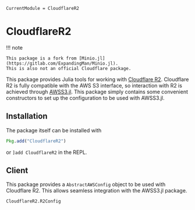 ```@meta
CurrentModule = CloudflareR2
```

# CloudflareR2
!!! note

    This package is a fork from [Minio.jl](https://gitlab.com/ExpandingMan/Minio.jl).
    This is also not an official Cloudflare package.

This package provides Julia tools for working with [Cloudflare R2](https://www.cloudflare.com/products/r2/).  Cloudflare R2 is fully compatible with the AWS S3
interface, so interaction with R2 is achieved through
[AWSS3.jl](https://github.com/JuliaCloud/AWSS3.jl).  This package simply contains some
convenient constructors to set up the configuration to be used with AWSS3.jl.

## Installation
The package itself can be installed with

```julia
Pkg.add("CloudflareR2")
```
or `]add CloudflareR2` in the REPL.

## Client
This package provides a `AbstractAWSConfig` object to be used with Cloudflare R2. This allows seamless integration with the AWSS3.jl package.

```@docs
CloudflareR2.R2Config
```
